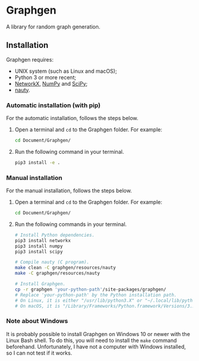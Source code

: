 # Graphgen

A library for random graph generation.

## Installation

Graphgen requires:

- UNIX system (such as Linux and macOS);
- Python 3 or more recent;
- [NetworkX](https://github.com/networkx/networkx), [NumPy](https://github.com/numpy/numpy) and [SciPy](https://github.com/scipy/scipy);
- [nauty](http://pallini.di.uniroma1.it).

### Automatic installation (with pip)

For the automatic installation, follows the steps below.

1. Open a terminal and `cd` to the Graphgen folder. For example:
    ```sh
    cd Document/Graphgen/
    ```
1. Run the following command in your terminal.
    ```sh
    pip3 install -e .
    ```

### Manual installation

For the manual installation, follows the steps below.

1. Open a terminal and `cd` to the Graphgen folder. For example:
    ```sh
    cd Document/Graphgen/
    ```
1. Run the following commands in your terminal.
    ```sh
    # Install Python dependencies.
    pip3 install networkx
    pip3 install numpy
    pip3 install scipy
    
    # Compile nauty (C program).
    make clean -C graphgen/resources/nauty
    make -C graphgen/resources/nauty
    
    # Install Graphgen.
    cp -r graphgen 'your-python-path'/site-packages/graphgen/
    # Replace 'your-python-path' by the Python installation path.
    # On Linux, it is either "/usr/lib/python3.X" or "~/.local/lib/python3.X" (replace '3.X' by the version of your Python).
    # On macOS, it is "/Library/Frameworks/Python.framework/Versions/3.X/lib/python3.X" (replace '3.X' by the version of your Python).
    ```

### Note about Windows

It is probably possible to install Graphgen on Windows 10 or newer with the Linux Bash shell. To do this, you will need to install the `make` command beforehand. Unfortunately, I have not a computer with Windows installed, so I can not test if it works.